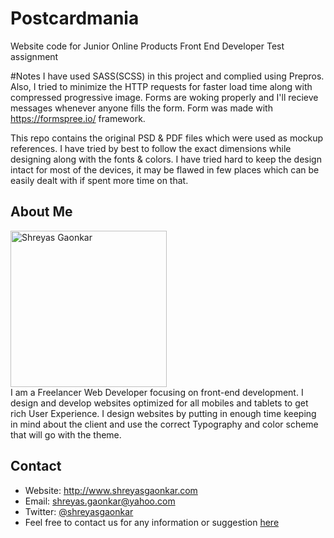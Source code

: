 # Postcardmania
Website code for Junior Online Products Front End Developer Test assignment

#Notes
I have used SASS(SCSS) in this project and complied using Prepros. Also, I tried to minimize the HTTP requests for faster load time along with compressed progressive image. Forms are woking properly and I'll recieve messages whenever anyone fills the form. Form was made with https://formspree.io/ framework.

This repo contains the original PSD & PDF files which were used as mockup references. I have tried by best to follow the exact dimensions while designing along with the fonts & colors. I have tried hard to keep the design intact for most of the devices, it may be flawed in few places which can be easily dealt with if spent more time on that.


## About Me
<img src="http://beta.shreyasg.com/images/srg.png" width="250" alt="Shreyas Gaonkar"><br />
I am a Freelancer Web Developer focusing on front-end development. I design and develop websites optimized for all mobiles and tablets to get rich User Experience. I design websites by putting in enough time keeping in mind about the client and use the correct Typography and color scheme that will go with the theme.

## Contact

* Website: http://www.shreyasgaonkar.com
* Email: shreyas.gaonkar@yahoo.com
* Twitter: [@shreyasgaonkar](https://twitter.com/shreyasgaonkar "Shreyas Gaonkar on twitter")
* Feel free to contact us for any information or suggestion [here](mailto:shreyas.gaonkar@yahoo.com)
